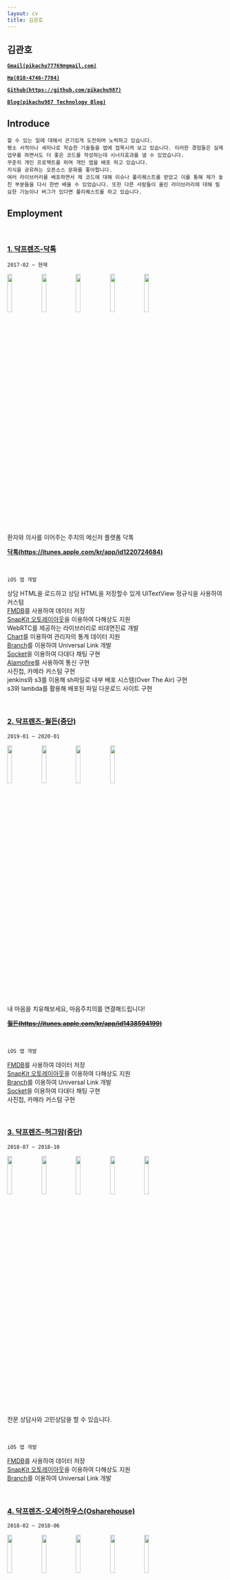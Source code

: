 ```yaml
---
layout: cv
title: 김관호
---
```



## 김관호

<a href="mailto:pikachu77769@gmail.com" style="font-weight: bold;">`Gmail(pikachu77769@gmail.com)`</a>

<a href="tel:010-4746-7704" style="font-weight: bold;">`Hp(010-4746-7704)`</a>

<a href="https://github.com/pikachu987/" style="font-weight: bold;">`Github(https://github.com/pikachu987)`</a>

<a href="https://pikachu987.tistory.com/" style="font-weight: bold;">`Blog(pikachu987 Technology Blog)`</a>





## Introduce

`할 수 있는 일에 대해서 끈기있게 도전하며 노력하고 있습니다.`<br>
`평소 서적이나 세미나로 학습한 기술들을 앱에 접목시켜 보고 있습니다. 이러한 경험들은 실제 업무를 하면서도 더 좋은 코드를 작성하는데 시너지효과를 낼 수 있었습니다.`<br>
`꾸준히 개인 프로젝트를 하며 개인 앱을 배포 하고 있습니다.`<br>
`지식을 공유하는 오픈소스 문화를 좋아합니다.`<br>
`여러 라이브러리를 배포하면서 제 코드에 대해 이슈나 풀리퀘스트를 받았고 이를 통해 제가 놓친 부분들을 다시 한번 배울 수 있었습니다. 또한 다른 사람들이 올린 라이브러리에 대해 필요한 기능이나 버그가 있다면 풀리퀘스트를 하고 있습니다.`




## Employment



<br>

### [1. 닥프렌즈-닥톡](https://www.doctalk.co.kr/)

`2017-02 ~ 현재`

<img src="https://pikachu987.github.io/cv/resources/employment/doctalk/1.png?v=2" width="15%">
<img src="https://pikachu987.github.io/cv/resources/employment/doctalk/2.png?v=2" width="15%">
<img src="https://pikachu987.github.io/cv/resources/employment/doctalk/3.png?v=2" width="15%">
<img src="https://pikachu987.github.io/cv/resources/employment/doctalk/4.png?v=2" width="15%">
<img src="https://pikachu987.github.io/cv/resources/employment/doctalk/5.png?v=2" width="15%">

환자와 의사를 이어주는 주치의 메신저 플랫폼 닥톡

__[닥톡(https://itunes.apple.com/kr/app/id1220724684)](https://itunes.apple.com/kr/app/id1220724684)__

<br>

`iOS 앱 개발`

상담 HTML을 로드하고 상담 HTML을 저장할수 있게 UITextView 정규식을 사용하여 커스텀<br>
[FMDB](https://github.com/ccgus/fmdb)를 사용하여 데이터 저장<br>
[SnapKit 오토레이아웃](https://github.com/SnapKit/SnapKit)을 이용하여 다해상도 지원<br>
WebRTC를 제공하는 라이브러리로 비대면진료 개발<br>
[Chart](https://github.com/danielgindi/Charts)를 이용하여 관리자의 통계 데이터 지원<br>
[Branch](https://dashboard.branch.io/)를 이용하여 Universal Link 개발<br>
[Socket](https://github.com/socketio/socket.io-client-swift)을 이용하여 다대다 채팅 구현<br>
[Alamofire](https://github.com/Alamofire/Alamofire)를 사용하여 통신 구현<br>
사진첩, 카메라 커스텀 구현<br>
jenkins와 s3를 이용해 sh파일로 내부 배포 시스템(Over The Air) 구현<br>
s3와 lambda를 활용해 배포된 파일 다운로드 사이트 구현<br>


<div class="page-break"></div>

<br>

### [2. 닥프렌즈-월든(중단)](http://www.docfriends.com/)

`2019-01 ~ 2020-01`

<img src="https://pikachu987.github.io/cv/resources/employment/walden/1.png?v=2" width="15%">
<img src="https://pikachu987.github.io/cv/resources/employment/walden/2.png?v=2" width="15%">
<img src="https://pikachu987.github.io/cv/resources/employment/walden/3.png?v=2" width="15%">
<img src="https://pikachu987.github.io/cv/resources/employment/walden/4.png?v=2" width="15%">

내 마음을 치유해보세요, 마음주치의를 연결해드립니다!

~~__[월든(https://itunes.apple.com/kr/app/id1438594199)](https://itunes.apple.com/kr/app/id1438594199)__~~

<br>

`iOS 앱 개발`

[FMDB](https://github.com/ccgus/fmdb)를 사용하여 데이터 저장<br>
[SnapKit 오토레이아웃](https://github.com/SnapKit/SnapKit)을 이용하여 다해상도 지원<br>
[Branch](https://dashboard.branch.io/)를 이용하여 Universal Link 개발<br>
[Socket](https://github.com/socketio/socket.io-client-swift)을 이용하여 다대다 채팅 구현<br>
사진첩, 카메라 커스텀 구현<br>



<br>

### [3. 닥프렌즈-허그맘(중단)](http://www.docfriends.com/)

`2018-07 ~ 2018-10`

<img src="https://pikachu987.github.io/cv/resources/employment/hugmom/1.png?v=2" width="15%">
<img src="https://pikachu987.github.io/cv/resources/employment/hugmom/2.png?v=2" width="15%">
<img src="https://pikachu987.github.io/cv/resources/employment/hugmom/3.png?v=2" width="15%">
<img src="https://pikachu987.github.io/cv/resources/employment/hugmom/4.png?v=2" width="15%">
<img src="https://pikachu987.github.io/cv/resources/employment/hugmom/5.png?v=2" width="15%">

전문 상담사와 고민상담을 할 수 있습니다.

<br>

`iOS 앱 개발`

[FMDB](https://github.com/ccgus/fmdb)를 사용하여 데이터 저장<br>
[SnapKit 오토레이아웃](https://github.com/SnapKit/SnapKit)을 이용하여 다해상도 지원<br>
[Branch](https://dashboard.branch.io/)를 이용하여 Universal Link 개발<br>


<div class="page-break"></div>

<br>

### [4. 닥프렌즈-오셰어하우스(Osharehouse)](https://www.facebook.com/osharehouse/)

`2018-02 ~ 2018-06`

<img src="https://pikachu987.github.io/cv/resources/employment/osharehouse/1.png?v=2" width="15%">
<img src="https://pikachu987.github.io/cv/resources/employment/osharehouse/2.png?v=2" width="15%">
<img src="https://pikachu987.github.io/cv/resources/employment/osharehouse/3.png?v=2" width="15%">
<img src="https://pikachu987.github.io/cv/resources/employment/osharehouse/4.png?v=2" width="15%">
<img src="https://pikachu987.github.io/cv/resources/employment/osharehouse/5.png?v=2" width="15%">

실시간 직거래 방구하기

__[오셰어하우스(https://itunes.apple.com/kr/app/id1383090453)](https://itunes.apple.com/kr/app/id1383090453)__

<br>

`iOS 앱 개발`

CoreData를 사용하여 데이터 저장<br>
[SnapKit 오토레이아웃](https://github.com/SnapKit/SnapKit)을 이용하여 다해상도 지원<br>
[Branch](https://dashboard.branch.io/)를 이용하여 Universal Link 개발<br>
[Socket](https://github.com/socketio/socket.io-client-swift)을 이용하여 다대다 채팅 구현<br>
Expandable Tableview 개발<br>
Localizable을 사용하여 다국어 지원<br>



<br>

### [5. 닥프렌즈-오셰어하우스 관리자(Osharehouse)](https://www.facebook.com/osharehouse/)

`2018-02 ~ 2018-06`

<img src="https://pikachu987.github.io/cv/resources/employment/osharehouseAdmin/1.png?v=2" width="15%">
<img src="https://pikachu987.github.io/cv/resources/employment/osharehouseAdmin/2.png?v=2" width="15%">
<img src="https://pikachu987.github.io/cv/resources/employment/osharehouseAdmin/3.png?v=2" width="15%">
<img src="https://pikachu987.github.io/cv/resources/employment/osharehouseAdmin/4.png?v=2" width="15%">
<img src="https://pikachu987.github.io/cv/resources/employment/osharehouseAdmin/5.png?v=2" width="15%">

간편하게 입주자를 모집하세요

__[오셰어하우스 관리자(https://itunes.apple.com/kr/app/id1351570974)](https://itunes.apple.com/kr/app/id1351570974)__

<br>

`iOS 앱 개발`

[Chart](https://github.com/danielgindi/Charts)를 이용하여 관리자의 통계 데이터 지원<br>
CoreData를 사용하여 데이터 저장<br>
[SnapKit 오토레이아웃](https://github.com/SnapKit/SnapKit)을 이용하여 다해상도 지원<br>
[Branch](https://dashboard.branch.io/)를 이용하여 Universal Link 개발<br>
[Socket](https://github.com/socketio/socket.io-client-swift)을 이용하여 다대다 채팅 구현<br>


<div class="page-break"></div>

<br>

### [6. 닥프렌즈-배경화면 HD(OGQ)](http://www.ogqcorp.com/)

`2017-04 ~ 2017-07`

<img src="https://pikachu987.github.io/cv/resources/employment/backgroundHD/1.png?v=2" width="15%">
<img src="https://pikachu987.github.io/cv/resources/employment/backgroundHD/2.png?v=2" width="15%">
<img src="https://pikachu987.github.io/cv/resources/employment/backgroundHD/3.png?v=2" width="15%">
<img src="https://pikachu987.github.io/cv/resources/employment/backgroundHD/4.png?v=2" width="15%">
<img src="https://pikachu987.github.io/cv/resources/employment/backgroundHD/5.png?v=2" width="15%">

고화질 배경화‪면‬

__[배경화면 HD(https://itunes.apple.com/app/id541860561)](https://itunes.apple.com/app/id541860561)__

<br>

`iOS 앱 개발`

Objective-C 로 되어있던 앱을 Swift3로 변환<br>
[Tags](https://github.com/pikachu987/Tags) 라이브러리 기초 개발<br>
오토레이아웃(스토리보드)을 이용하여 다해상도 지원<br>
이미지 다해상도 렌더링 지원<br>
Localizable을 사용하여 다국어 지원<br>



<br>

### 7. 시전소프트-전단지존

`2016-06 ~ 2016-11`

<img src="https://pikachu987.github.io/cv/resources/employment/jundan/1.png?v=2" width="15%">
<img src="https://pikachu987.github.io/cv/resources/employment/jundan/2.png?v=2" width="15%">
<img src="https://pikachu987.github.io/cv/resources/employment/jundan/3.png?v=2" width="15%">
<img src="https://pikachu987.github.io/cv/resources/employment/jundan/4.png?v=2" width="15%">
<img src="https://pikachu987.github.io/cv/resources/employment/jundan/5.png?v=2" width="15%">

전단지를 앱으로 만들어 배포

<br>

`iOS 앱 개발`

[Realm](https://github.com/realm/realm-cocoa)을 사용하여 데이터 저장<br>
[Alamofire](https://github.com/Alamofire/Alamofire)를 사용하여 통신 구현<br>
여러가지 전단지 만들기 레이아웃 개발<br>
Horizontal 무한 스크롤 개발<br>



<div class="page-break"></div>

## Freelancer

<br>

### 1. KMS-ExpertT

`2016-11 ~ 2016-12`

<img src="https://pikachu987.github.io/cv/resources/freelancer/et/1.png?v=2" width="15%">
<img src="https://pikachu987.github.io/cv/resources/freelancer/et/2.png?v=2" width="15%">
<img src="https://pikachu987.github.io/cv/resources/freelancer/et/3.png?v=2" width="15%">
<img src="https://pikachu987.github.io/cv/resources/freelancer/et/4.png?v=2" width="15%">
<img src="https://pikachu987.github.io/cv/resources/freelancer/et/5.png?v=2" width="15%">

WebRTC를 이용해 통역 전문가와 통화

<br>

`iOS 앱 개발`

[QuickBlox WebRTC](https://quickblox.com/)를 이용하여 통화 구현<br>
[SQLite](https://github.com/stephencelis/SQLite.swift)를 이용하여 데이터 저장<br>
[Realm](https://github.com/realm/realm-cocoa)을 사용하여 데이터 저장<br>
[Alamofire](https://github.com/Alamofire/Alamofire)를 사용하여 통신 구현<br>




<br>

### 2. Davich-가상장착(중단)

`2016-12 ~ 2017-01`

<img src="https://pikachu987.github.io/cv/resources/freelancer/virtualWearing/1.png?v=2" width="15%">
<img src="https://pikachu987.github.io/cv/resources/freelancer/virtualWearing/2.png?v=2" width="15%">
<img src="https://pikachu987.github.io/cv/resources/freelancer/virtualWearing/3.png?v=2" width="15%">
<img src="https://pikachu987.github.io/cv/resources/freelancer/virtualWearing/4.png?v=2" width="15%">
<img src="https://pikachu987.github.io/cv/resources/freelancer/virtualWearing/5.png?v=2" width="15%">

가상으로 눈동자 위치와 눈동자 타원에 맞게 콘택트 렌즈를 잘라서 가상으로 써 볼수 있다.

<br>

`iOS 앱 개발`

[Realm](https://github.com/realm/realm-cocoa)을 사용하여 데이터 저장<br>
[Alamofire](https://github.com/Alamofire/Alamofire)를 사용하여 통신 구현<br>


<div class="page-break"></div>

<br>

### 3. knightnet-책가방

`2017-01 ~ 2017-02`

<img src="https://pikachu987.github.io/cv/resources/freelancer/edubag/1.png?v=2" width="15%">
<img src="https://pikachu987.github.io/cv/resources/freelancer/edubag/2.png?v=2" width="15%">
<img src="https://pikachu987.github.io/cv/resources/freelancer/edubag/3.png?v=2" width="15%">
<img src="https://pikachu987.github.io/cv/resources/freelancer/edubag/4.png?v=2" width="15%">
<img src="https://pikachu987.github.io/cv/resources/freelancer/edubag/5.png?v=2" width="15%">

책가방은 방과후학교 운영을 위한 프로그램입니다.

<br>

`iOS 앱 개발`

[Realm](https://github.com/realm/realm-cocoa)을 사용하여 데이터 저장<br>
[Alamofire](https://github.com/Alamofire/Alamofire)를 사용하여 통신 구현<br>
[Kanna](https://github.com/tid-kijyun/Kanna)를 사용하여 XML 통신 구현<br>




## Individual Projects

<br>

### 1. 패턴관리(생활패턴, 운동패턴, 피트니스)

`2019-07 ~ 2019-07`

<img src="https://pikachu987.github.io/cv/resources/individual/pattern/1.png?v=2" width="15%">
<img src="https://pikachu987.github.io/cv/resources/individual/pattern/2.png?v=2" width="15%">
<img src="https://pikachu987.github.io/cv/resources/individual/pattern/3.png?v=2" width="15%">
<img src="https://pikachu987.github.io/cv/resources/individual/pattern/4.png?v=2" width="15%">
<img src="https://pikachu987.github.io/cv/resources/individual/pattern/5.png?v=2" width="15%">

● 자신에게 맞는 작업으로 하루하루 패턴을 맞게 살아보세요.<br/>
● 하루하루 패턴에 맞게 살았는지 통계를 확인해 보세요.<br/>
● 패턴에 맞게 살고 있는지 패턴 관리앱이 도와드려요.<br/>

__[패턴관리(https://itunes.apple.com/us/app/패턴관리-생활패턴-운동패턴-피트니스/id1471091967)](https://itunes.apple.com/us/app/패턴관리-생활패턴-운동패턴-피트니스/id1471091967)__

<br>

`iOS 앱 개발`

[FMDB](https://github.com/ccgus/fmdb)를 사용하여 데이터 저장<br>
[SnapKit 오토레이아웃](https://github.com/SnapKit/SnapKit)을 이용하여 다해상도 지원<br>
[CropPickerView](https://github.com/pikachu987/CropPickerView)를 이용하여 이미지 자르기 지원<br>
Localizable을 사용하여 다국어 지원<br>


<div class="page-break"></div>

<br>

### 2. Punto: 쉬운 사진편집 툴

`2018-09 ~ 2018-09`

<img src="https://pikachu987.github.io/cv/resources/individual/punto/1.png?v=2" width="15%">
<img src="https://pikachu987.github.io/cv/resources/individual/punto/2.png?v=2" width="15%">
<img src="https://pikachu987.github.io/cv/resources/individual/punto/3.png?v=2" width="15%">
<img src="https://pikachu987.github.io/cv/resources/individual/punto/4.png?v=2" width="15%">
<img src="https://pikachu987.github.io/cv/resources/individual/punto/5.png?v=2" width="15%">

● 사진첩에 있는 이미지를 편집할 수 있습니다.<br/>
● 캔버스를 편집할 수 있습니다.<br/>
● 컬러 피커를 사용하여 원하는 색을 캔버스에 저장해 보세요.<br/>
● 다양한 필터로 이미지의 느낌을 바꾸어 보세요.<br/>
● 이미지에 원하는 영역에 스포이드로 색을 추출해 보세요.<br/>
● 사진에 일부 영역이 마음에 들지 않을때 사진을 원하는 크기와 원하는 영역으로 잘라 보세요.<br/>
● 이미지에 여러가지 이모지,이미지,텍스트를 추가해서 위치와 크기를 조절해 보세요.<br/>
● 사용하지 않는 편집 도구를 OFF 시킨 후 자주 사용하는 도구만 볼수 있습니다.<br/>
● 이미지의 정보와 촬영 정보와 위치를 볼수 있습니다.<br/>

__[푼토(https://itunes.apple.com/us/app/punto-easy-photo-editing-tool/id1402485933)](https://itunes.apple.com/us/app/punto-easy-photo-editing-tool/id1402485933)__

<br>

`iOS 앱 개발`

[FMDB](https://github.com/ccgus/fmdb)를 사용하여 데이터 저장<br>
오토레이아웃(스토리보드)을 이용하여 다해상도 지원<br>
[CropPickerView](https://github.com/pikachu987/CropPickerView)를 이용하여 이미지 자르기 지원<br>
[GPUImage](https://github.com/BradLarson/GPUImage3)를 이용하여 필터 지원<br>
Localizable을 사용하여 다국어 지원<br>



<br>

### 3. MakeGIF: 움짤 그림 만들기 앱

`2018-01 ~ 2018-01`

<img src="https://pikachu987.github.io/cv/resources/individual/makegif/1.png?v=2" width="15%">
<img src="https://pikachu987.github.io/cv/resources/individual/makegif/2.png?v=2" width="15%">
<img src="https://pikachu987.github.io/cv/resources/individual/makegif/3.png?v=2" width="15%">
<img src="https://pikachu987.github.io/cv/resources/individual/makegif/4.png?v=2" width="15%">
<img src="https://pikachu987.github.io/cv/resources/individual/makegif/5.png?v=2" width="15%">

● 터치로 쉽게 움짤을 만들수 있습니다.<br/>
● 펜 색과 사이즈를 조절할수 있습니다.<br/>
● 배경색과 배경이미지를 변경할수 있습니다.<br/>
● 갤러리에 저장된 사진들을 GIF로 변경할수 있습니다.<br/>
● 갤러리에 저장된 사진들을 원모양 GIF로 변경할수 있습니다.<br/>
● GIF 이미지들을 일반 사진으로 변경할 수 있습니다.<br/>

__[움짤 그림 만들기(https://itunes.apple.com/kr/app/움짤-그림-만들기/id1332469018)](https://itunes.apple.com/kr/app/움짤-그림-만들기/id1332469018)__

<br>

`iOS 앱 개발`

CoreData를 사용하여 데이터 저장<br>
[SnapKit 오토레이아웃](https://github.com/SnapKit/SnapKit)을 이용하여 다해상도 지원<br>



<br>

### 4. FakeCall: 가짜전화 앱 (reject)

`2018-01 ~ 2018-01`

<img src="https://pikachu987.github.io/cv/resources/individual/fakecall/1.png?v=2" width="15%">
<img src="https://pikachu987.github.io/cv/resources/individual/fakecall/2.png?v=2" width="15%">
<img src="https://pikachu987.github.io/cv/resources/individual/fakecall/3.png?v=2" width="15%">
<img src="https://pikachu987.github.io/cv/resources/individual/fakecall/4.png?v=2" width="15%">
<img src="https://pikachu987.github.io/cv/resources/individual/fakecall/5.png?v=2" width="15%">

● 기존 휴대폰의 연락처에 있는 사람들에게 가짜로 전화를 걸 수 있습니다.<br/>
● 새로운 연락처를 등록해서 가짜로 전화를 걸 수 있습니다.<br/>
● 기존 연락처나 새로운 연락처에서 전화를 걸게 할 수 있습니다.<br/>
● 전화왔을 때 알림음과 진동, 배경화면을 바꿀 수 있습니다.<br/>


<br>

`iOS 앱 개발`

CoreData를 사용하여 데이터 저장<br>
[SnapKit 오토레이아웃](https://github.com/SnapKit/SnapKit)을 이용하여 다해상도 지원<br>
Localizable을 사용하여 다국어 지원<br>


<br>

### 5. Script: 대본공부 앱

`2017-12 ~ 2017-12`

<img src="https://pikachu987.github.io/cv/resources/individual/script/1.png?v=2" width="15%">
<img src="https://pikachu987.github.io/cv/resources/individual/script/2.png?v=2" width="15%">
<img src="https://pikachu987.github.io/cv/resources/individual/script/3.png?v=2" width="15%">
<img src="https://pikachu987.github.io/cv/resources/individual/script/4.png?v=2" width="15%">
<img src="https://pikachu987.github.io/cv/resources/individual/script/5.png?v=2" width="15%">

● 나에게 맞는 앱 디자인을 선택할 수 있습니다.<br/>
● 중요 문장을 추가할수 있습니다.<br/>
● 대본, 중요 문장에서 검색을 할수 있습니다.<br/>
● 대본, 중요 문장을 번역할 수 있습니다.<br/>
● 중요 문장에 태그를 선택할수 있습니다.<br/>
● 대본에 따라 자신이 마지막 공부한 위치로 돌아갈 수 있습니다.<br/>
● 대본과 중요문장을 저장할수 있습니다. 데이터는 서버에 저장되지 않고 휴대폰 기기에 저장되기 때문에 다른 사람들에게 노출되지 않고 다시 불러올 수 있습니다.<br/>

__[대본공부(https://itunes.apple.com/kr/app/대본-공부/id1319037733)](https://itunes.apple.com/kr/app/대본-공부/id1319037733)__

<br>

`iOS 앱 개발`

CoreData를 사용하여 데이터 저장<br>
[SSZipArchive](https://github.com/ZipArchive/ZipArchive)를 이용하여 집파일을 다운받은 후 압축풀기 지원<br>
[Kanna](https://github.com/tid-kijyun/Kanna)를 사용하여 XML 분석<br>
[Keychain](https://github.com/kishikawakatsumi/KeychainAccess)을 이용하여 데이터 저장<br>


<div class="page-break"></div>

<br>

### 6. Markdown: 마크다운 앱

`2017-01 ~ 2017-01`

<img src="https://pikachu987.github.io/cv/resources/individual/markdown/1.png?v=2" width="15%">
<img src="https://pikachu987.github.io/cv/resources/individual/markdown/2.png?v=2" width="15%">
<img src="https://pikachu987.github.io/cv/resources/individual/markdown/3.png?v=2" width="15%">

● 마크다운을 적을수 있다.<br>
● 마크다운을 적기 편하게 키보드 상단에 여러가지 버튼이 있다.<br>
● 마크다운을 적으면서 마크다운 미리보기를 할 수 있다.<br>
● 마크다운을 저장할 수 있다.<br>
● 마크다운을 공유할 수 있다.<br>

__[마크다운(https://itunes.apple.com/us/app/마크다운-개발자를-위한-마크다운-markdown-md/id1195478325)](https://itunes.apple.com/us/app/마크다운-개발자를-위한-마크다운-markdown-md/id1195478325)__

<br>

`iOS 앱 개발`

CoreData를 사용하여 데이터 저장<br>



<br>

### 7. Memo: 그림 메모장

`2017-01 ~ 2017-01`

<img src="https://pikachu987.github.io/cv/resources/individual/memo/1.png?v=2" width="15%">
<img src="https://pikachu987.github.io/cv/resources/individual/memo/2.png?v=2" width="15%">
<img src="https://pikachu987.github.io/cv/resources/individual/memo/3.png?v=2" width="15%">
<img src="https://pikachu987.github.io/cv/resources/individual/memo/4.png?v=2" width="15%">
<img src="https://pikachu987.github.io/cv/resources/individual/memo/5.png?v=2" width="15%">

● 메모장에 펜으로 그림을 그릴수 있다.<br>
● 펜의 색, 크기를 바꿀수 있다.<br>
● 지우개로 펜으로 그린 것을 지울수 있고 지우개 크기를 바꿀수 있다.<br>
● 배경색을 바꿀수 있다.<br>
● 투명한 배경을 사용하고 갤러리에 저장할 수 있다.<br>
● 카메라(필터적용), 갤러리, 아이콘을 가져와서 크기를 조절해서 메모장에 올려놓을수 있다.<br>
● 텍스트를 만들어서 메모장에 올려놓을수 있다.<br>
● 저장, 삭제, 공유가 가능하며 메모마다 잠금(지문인식)을 걸어놓을 수 있다.<br>
● 잠금이 된 메모는 저장, 삭제, 공유, 보기를 하려면 지문인식 또는 잠금설정할때 입력한 비밀번호를 입력하여야 할 수 있다.<br>

__[그림 메모장(https://apps.apple.com/us/app/그림-메모장/id1194457669)](https://apps.apple.com/us/app/그림-메모장/id1194457669)__

<br>

`iOS 앱 개발`

[FMDB](https://github.com/ccgus/fmdb)를 사용하여 데이터 저장<br>
[SnapKit 오토레이아웃](https://github.com/SnapKit/SnapKit)을 이용하여 다해상도 지원<br>
[PALFileStorage](https://github.com/pikachu987/PALFileStorage.git)를 이용하여 내부 저장소에 파일 저장
[Realm](https://github.com/realm/realm-cocoa)을 사용하다가 FMDB로 데이터 마이그레이션<br>
LocalAuthentication를 사용하여 FaceID, TouchID 구현



<br>

### 8. Editor: 이미지 합성 앱

`2017-01 ~ 2017-01`

<img src="https://pikachu987.github.io/cv/resources/individual/editor/1.png?v=2" width="15%">
<img src="https://pikachu987.github.io/cv/resources/individual/editor/2.png?v=2" width="15%">
<img src="https://pikachu987.github.io/cv/resources/individual/editor/3.png?v=2" width="15%">
<img src="https://pikachu987.github.io/cv/resources/individual/editor/4.png?v=2" width="15%">
<img src="https://pikachu987.github.io/cv/resources/individual/editor/5.png?v=2" width="15%">

● 갤러리, 카메라(필터), 웹사이트, 저장된이미지, 지도에서 원하는 영역을 자르고 저장할 수 있다.<br>
● 원하는 영역을 타원으로 자를 수 있다.<br>
● 지도에서 원하는 부분에 원하는 아이콘의 마커를 남길수 있다.<br>
● 저장한 이미지들을 서로 합성을 할 수 있고 이미지들 간의 순서를 조절할 수 있다.<br>
● 배경색을 바꿀 수 있고 텍스트를 넣을 수 있고 합성한 이미지를 저장할 수 있다.<br>
● 투명한 배경을 사용하고 갤러리에 저장할 수 있다.<br>
● 저장된 이미지를 갤러리저장, 공유하기, 삭제 할 수있다.(복수 선택 가능)<br>

__[이미지 합성(https://itunes.apple.com/kr/app/editeo/id1192981741)](https://itunes.apple.com/kr/app/editeo/id1192981741?l=ko&ls=1&mt=8)__

<br>

`iOS 앱 개발`

[FMDB](https://github.com/ccgus/fmdb)를 사용하여 데이터 저장<br>
[SnapKit 오토레이아웃](https://github.com/SnapKit/SnapKit)을 이용하여 다해상도 지원<br>
[PALFileStorage](https://github.com/pikachu987/PALFileStorage.git)를 이용하여 내부 저장소에 파일 저장
[Realm](https://github.com/realm/realm-cocoa)을 사용하다가 FMDB로 데이터 마이그레이션<br>





## Team Projects

<br>

### 1. 일루와: 중간 장소 지정해주는 앱

`2018-01 ~ 2018-01`

<img src="https://pikachu987.github.io/cv/resources/team/common/1.png?v=2" width="15%">
<img src="https://pikachu987.github.io/cv/resources/team/common/2.png?v=2" width="15%">
<img src="https://pikachu987.github.io/cv/resources/team/common/3.png?v=2" width="15%">
<img src="https://pikachu987.github.io/cv/resources/team/common/4.png?v=2" width="15%">
<img src="https://pikachu987.github.io/cv/resources/team/common/5.png?v=2" width="15%">
<img src="https://pikachu987.github.io/cv/resources/team/common/6.png?v=2" width="15%">

<a href="https://www.facebook.com/unithonWithU/">`6회 유니톤(대학 해커톤) 우수상`</a>


<div class="page-break"></div>

<br>

### 2. 답정너: 두가지 선택사항을 투표하는 앱

`2018-04 ~ 2018-05`

<img src="https://pikachu987.github.io/cv/resources/team/vote/1.png?v=2" width="15%">
<img src="https://pikachu987.github.io/cv/resources/team/vote/2.png?v=2" width="15%">
<img src="https://pikachu987.github.io/cv/resources/team/vote/3.png?v=2" width="15%">
<img src="https://pikachu987.github.io/cv/resources/team/vote/4.png?v=2" width="15%">
<img src="https://pikachu987.github.io/cv/resources/team/vote/5.png?v=2" width="15%">

__[답정너(https://itunes.apple.com/kr/app/답정너/id1379000768)](https://itunes.apple.com/kr/app/답정너/id1379000768)__




## Library

### 1. Tags

[https://github.com/pikachu987/Tags](https://github.com/pikachu987/Tags)

![stars](https://img.shields.io/github/stars/pikachu987/Tags?style=social)&nbsp;&nbsp;
![forks](https://img.shields.io/github/forks/pikachu987/Tags?style=social)&nbsp;&nbsp;
![watchers](https://img.shields.io/github/watchers/pikachu987/Tags?style=social)&nbsp;&nbsp;

● 태그를 동적으로 추가, 수정, 삭제를 할수 있고 여러가지 커스터마이징을 제공<br>
● 태그는 오토레이아웃으로 개발<br>
● 태그를 터치, 높이 변경 될때 딜리게이트 호출<br>

### 2. NotificationView

[https://github.com/pikachu987/NotificationView](https://github.com/pikachu987/NotificationView)

![stars](https://img.shields.io/github/stars/pikachu987/NotificationView?style=social)&nbsp;&nbsp;
![forks](https://img.shields.io/github/forks/pikachu987/NotificationView?style=social)&nbsp;&nbsp;
![watchers](https://img.shields.io/github/watchers/pikachu987/NotificationView?style=social)&nbsp;&nbsp;

● iOS 기본 알림 화면 구현<br>
● light 테마, dark 테마 지원<br>
● hide시간, show시간, showAfter시간 커스텀 가능<br>

### 3. CropPickerView

[https://github.com/pikachu987/CropPickerView](https://github.com/pikachu987/CropPickerView)

![stars](https://img.shields.io/github/stars/pikachu987/CropPickerView?style=social)&nbsp;&nbsp;
![forks](https://img.shields.io/github/forks/pikachu987/CropPickerView?style=social)&nbsp;&nbsp;
![watchers](https://img.shields.io/github/watchers/pikachu987/CropPickerView?style=social)&nbsp;&nbsp;

● 상하좌우, 상좌, 상우, 하좌, 하우 버튼을 이용해 이미지 자를 위치를 정하고 이미지를 자름<br>
● 이미지는 스크롤이 되고 스크롤보다 이미지가 작은 경우 중앙 정렬<br>
● 이미지를 원형으로 자를수 있음<br>

### 4. WebController

[https://github.com/pikachu987/WebController](https://github.com/pikachu987/WebController)

![stars](https://img.shields.io/github/stars/pikachu987/WebController?style=social)&nbsp;&nbsp;
![forks](https://img.shields.io/github/forks/pikachu987/WebController?style=social)&nbsp;&nbsp;
![watchers](https://img.shields.io/github/watchers/pikachu987/WebController?style=social)&nbsp;&nbsp;

● WKWebView를 커스텀<br>
● KVO를 이용하여 웹사이트 로드 progress 표현<br>
● 하단 툴바, 색상 등 커스텀 가능<br>

<div class="page-break"></div>

### 5. VideoConverter

[https://github.com/pikachu987/VideoConverter](https://github.com/pikachu987/VideoConverter)

● 비디오를 startTime, endTime or durationTime으로 자를수 있음<br>
● 비디오를 x, y, width, height값으로 자를 수 있고 회전, quality, 음소거를 할 수 있음<br>

### 6. VideoTrim

[https://github.com/pikachu987/VideoTrim](https://github.com/pikachu987/VideoTrim)

● 비디오의 시작 시간, 종료 시간을 UI적으로 표현하고 수정할 수 있음<br>
● 최소 width, preview 개수, color, margin, 크기 등을 커스텀 가능<br>



## Certifications

`2016` 네트워크관리사 (한국정보통신자격협회)


## Activity

<br>

[![Github stats](https://github-readme-stats.vercel.app/api?username=pikachu987&show_icons=true&count_private=true)](https://github.com/pikachu987/pikachu987)

[![Top Langs](https://github-readme-stats.vercel.app/api/top-langs/?username=pikachu987&layout=compact&langs_count=10&hide=Objective-C,JavaScript)](https://github.com/pikachu987/pikachu987)

[![Github](https://img.shields.io/badge/github-black.svg?logoColor=white&logo=github&link=https://github.com/pikachu987)](https://github.com/pikachu987/)
[![Blog](https://img.shields.io/badge/Tech%20Blog-black?style=flat&logo=github&link=http://pikachu987.tistory.com)](http://pikachu987.tistory.com/)
[![Repository](https://img.shields.io/github/stars/pikachu987?label=Repository%20Star&color=black&logoColor=white&logo=github&link=https://github.com/search?q=user%3Apikachu987+&s=stars&type=Repositories)](https://github.com/search?q=user%3Apikachu987+&s=stars&type=Repositories/)


### 1. 부스트코스 iOS 리뷰어 역활

`2018-06 ~ 2019-04`

### 2. 디프만 동아리 iOS 개발자 참여

`2018-03 ~ 2018-08`




## Contact Me

<br>

[![Gmail](https://img.shields.io/badge/Gmail-d14836?style=flat&logo=Gmail&logoColor=white&link=mailto:pikachu77769@gmail.com)](mailto:pikachu77769@gmail.com)
[![Tel](https://img.shields.io/badge/%F0%9F%93%B2%F0%9F%93%9E-Tel-green?style=flat&logoColor=white&link=tel:010-4746-7704)](tel:010-4746-7704)
